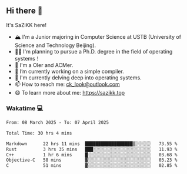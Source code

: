## Hi there 👋

It's SaZiKK here!

- 🏔️ I'm a Junior majoring in Computer Science  at USTB (University of Science and Technology Beijing).
- 🧑‍🎓 I'm planning to pursue a Ph.D. degree in the field of operating systems！
- 🚀 I'm a OIer and ACMer.
- 🔭 I’m currently working on a simple compiler.
- 🌱 I'm currently delving deep into operating systems.
- 📫 How to reach me: ck_look@outlook.com
- 😄 To learn more about me: https://sazikk.top

  
<!--
**SaZiKK/SaZiKK** is a ✨ _special_ ✨ repository because its `README.md` (this file) appears on your GitHub profile.

Here are some ideas to get you started:

- 🔭 I’m currently working on ...
- 🌱 I’m currently learning ...
- 👯 I’m looking to collaborate on ...
- 🤔 I’m looking for help with ...
- 💬 Ask me about ...
- 📫 How to reach me: ...
- 😄 Pronouns: ...
- ⚡ Fun fact: ...
-->

### Wakatime 💻

<!--START_SECTION:waka-->

```txt
From: 08 March 2025 - To: 07 April 2025

Total Time: 30 hrs 4 mins

Markdown      22 hrs 11 mins  ██████████████████▒░░░░░░   73.55 %
Rust          3 hrs 35 mins   ███░░░░░░░░░░░░░░░░░░░░░░   11.93 %
C++           1 hr 6 mins     █░░░░░░░░░░░░░░░░░░░░░░░░   03.68 %
Objective-C   58 mins         ▓░░░░░░░░░░░░░░░░░░░░░░░░   03.23 %
C             51 mins         ▓░░░░░░░░░░░░░░░░░░░░░░░░   02.85 %
```

<!--END_SECTION:waka-->
